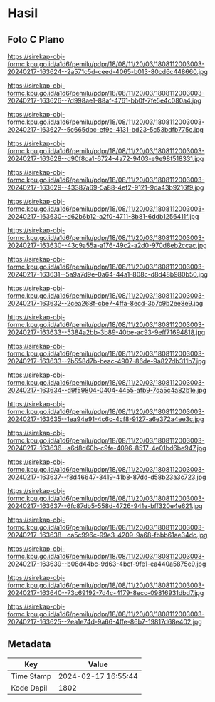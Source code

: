 # Hasil

## Foto C Plano

https://sirekap-obj-formc.kpu.go.id/a1d6/pemilu/pdpr/18/08/11/20/03/1808112003003-20240217-163624--2a571c5d-ceed-4065-b013-80cd6c448660.jpg

https://sirekap-obj-formc.kpu.go.id/a1d6/pemilu/pdpr/18/08/11/20/03/1808112003003-20240217-163626--7d998ae1-88af-4761-bb0f-7fe5e4c080a4.jpg

https://sirekap-obj-formc.kpu.go.id/a1d6/pemilu/pdpr/18/08/11/20/03/1808112003003-20240217-163627--5c665dbc-ef9e-4131-bd23-5c53bdfb775c.jpg

https://sirekap-obj-formc.kpu.go.id/a1d6/pemilu/pdpr/18/08/11/20/03/1808112003003-20240217-163628--d90f8ca1-6724-4a72-9403-e9e98f518331.jpg

https://sirekap-obj-formc.kpu.go.id/a1d6/pemilu/pdpr/18/08/11/20/03/1808112003003-20240217-163629--43387a69-5a88-4ef2-9121-9da43b9216f9.jpg

https://sirekap-obj-formc.kpu.go.id/a1d6/pemilu/pdpr/18/08/11/20/03/1808112003003-20240217-163630--d62b6b12-a2f0-4711-8b81-6ddb1256411f.jpg

https://sirekap-obj-formc.kpu.go.id/a1d6/pemilu/pdpr/18/08/11/20/03/1808112003003-20240217-163630--43c9a55a-a176-49c2-a2d0-970d8eb2ccac.jpg

https://sirekap-obj-formc.kpu.go.id/a1d6/pemilu/pdpr/18/08/11/20/03/1808112003003-20240217-163631--5a9a7d9e-0a64-44a1-808c-d8d48b980b50.jpg

https://sirekap-obj-formc.kpu.go.id/a1d6/pemilu/pdpr/18/08/11/20/03/1808112003003-20240217-163632--2cea268f-cbe7-4ffa-8ecd-3b7c9b2ee8e9.jpg

https://sirekap-obj-formc.kpu.go.id/a1d6/pemilu/pdpr/18/08/11/20/03/1808112003003-20240217-163633--5384a2bb-3b89-40be-ac93-9eff71694818.jpg

https://sirekap-obj-formc.kpu.go.id/a1d6/pemilu/pdpr/18/08/11/20/03/1808112003003-20240217-163633--2b558d7b-beac-4907-86de-9a827db311b7.jpg

https://sirekap-obj-formc.kpu.go.id/a1d6/pemilu/pdpr/18/08/11/20/03/1808112003003-20240217-163634--d9f59804-0404-4455-afb9-7da5c4a82b1e.jpg

https://sirekap-obj-formc.kpu.go.id/a1d6/pemilu/pdpr/18/08/11/20/03/1808112003003-20240217-163635--1ea94e91-4c6c-4cf8-9127-a6e372a4ee3c.jpg

https://sirekap-obj-formc.kpu.go.id/a1d6/pemilu/pdpr/18/08/11/20/03/1808112003003-20240217-163636--a6d8d60b-c9fe-4096-8517-4e01bd6be947.jpg

https://sirekap-obj-formc.kpu.go.id/a1d6/pemilu/pdpr/18/08/11/20/03/1808112003003-20240217-163637--f8d46647-3419-41b8-87dd-d58b23a3c723.jpg

https://sirekap-obj-formc.kpu.go.id/a1d6/pemilu/pdpr/18/08/11/20/03/1808112003003-20240217-163637--6fc87db5-558d-4726-941e-bff320e4e621.jpg

https://sirekap-obj-formc.kpu.go.id/a1d6/pemilu/pdpr/18/08/11/20/03/1808112003003-20240217-163638--ca5c996c-99e3-4209-9a68-fbbb61ae34dc.jpg

https://sirekap-obj-formc.kpu.go.id/a1d6/pemilu/pdpr/18/08/11/20/03/1808112003003-20240217-163639--b08d44bc-9d63-4bcf-9fe1-ea440a5875e9.jpg

https://sirekap-obj-formc.kpu.go.id/a1d6/pemilu/pdpr/18/08/11/20/03/1808112003003-20240217-163640--73c69192-7d4c-4179-8ecc-09816931dbd7.jpg

https://sirekap-obj-formc.kpu.go.id/a1d6/pemilu/pdpr/18/08/11/20/03/1808112003003-20240217-163625--2ea1e74d-9a66-4ffe-86b7-19817d68e402.jpg


## Metadata

| Key        | Value               |
| ---------- | ------------------- |
| Time Stamp | 2024-02-17 16:55:44 |
| Kode Dapil | 1802                |



